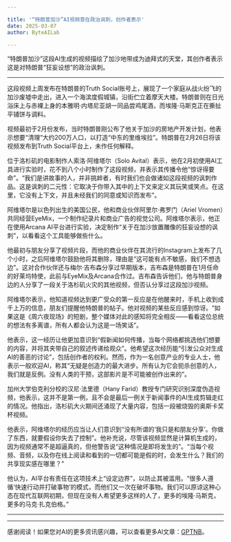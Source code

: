 ```yaml
---

title: '“特朗普加沙”AI视频意在政治讽刺，创作者表示'
date: 2025-03-07
author: ByteAILab

---
```


“特朗普加沙”这段AI生成的视频描绘了加沙地带成为迪拜式的天堂，其创作者表示这是对特朗普“狂妄设想”的政治讽刺。

---
这段视频上周发布在特朗普的Truth Social账号上，展现了一个家庭从战火纷飞的加沙废墟中走出，进入一个海滨度假城镇，沿街伫立着摩天大楼。特朗普则在日光浴床上与赤裸上身的本雅明·内塔尼亚胡一同品尝鸡尾酒，而埃隆·马斯克正在撕扯平铺饼与调料。

视频最初于2月份发布，当时特朗普刚公布了他关于加沙的房地产开发计划，他表示想要“清理”大约200万人口，以打造“中东的里维埃拉”。特朗普在2月26日将该视频发布到Truth Social平台上，未作任何解释。

位于洛杉矶的电影制作人索洛·阿维塔尔（Solo Avital）表示，他在2月初使用AI工具进行实验时，花不到八个小时制作了这段视频，并表示其传播令他“惊讶得要命”。“我们是讲故事的人，并非挑衅者，有时我们也会做诸如这段视频的讽刺作品。这是讽刺的二元性：它取决于你带入其中的上下文来定义其玩笑或笑点。在这里，它没有上下文，并且未经我们的同意或知识而发布”。

阿维塔尔是以色列出生的美国公民，他和商业伙伴阿里尔·弗罗门（Ariel Vromen）共同经营EyeMix，一个制作纪录片和商业广告的视觉公司。阿维塔尔表示，他正在使用Arcana AI平台进行实验，决定制作“关于在加沙放置雕像的狂妄设想的讽刺”，以看看这个工具能够做些什么。

他最初与朋友分享了视频片段，而他的商业伙伴在其流行的Instagram上发布了几个小时，之后阿维塔尔鼓励他将其删除，理由是“这可能有点不敏感，我们不想选边”。这对合作伙伴还与梅尔·吉布森分享过早期版本，吉布森是特朗普在1月任命的好莱坞特使，此前与EyeMix及Arcana合作过。吉布森告诉他们，他与特朗普身边的人分享了一段关于洛杉矶火灾的其他视频，但否认分享过这段加沙视频。

阿维塔尔表示，他知道视频达到更广受众的第一反应是在他醒来时，手机上收到成千上万的信息，朋友们提醒他特朗普的帖子。他对视频的某些反应感到惊讶。“如果这是《周六夜现场》的短剧，整个媒体对此的感知将完全相反——看看这位总统的想法有多离谱，所有人都会认为这是一场笑话”。

他表示，这一经历让他更加意识到“假新闻如何传播，当每个网络都挑选他们想要的内容，并将其夹带自己的叙述传递给观众”。他希望这次经历能“引发公众对生成AI的善恶的讨论”，包括创作者的权利。然而，作为一名创意产业的专业人士，他表示一般欢迎AI，称其“无疑是创造力的最大进步。所有认为它会扼杀创意的人，我们就是反例。没有人类的干预，这部影片是不可能被创作出来的”。

加州大学伯克利分校的汉尼·法里德（Hany Farid）教授专门研究识别深度伪造视频，他表示，这并不是第一例，且不会是最后一例关于新闻事件的AI生成剪辑走红的情况。他指出，洛杉矶大火期间还涌现了大量内容，包括一段被烧毁的奥斯卡奖杯视频。

他表示，阿维塔尔的经历应当让人们意识到“没有所谓的‘我只是和朋友分享’。你做了东西，就要假设你失去了控制”。他补充说，尽管该视频显然是计算机生成的，因为视频通常不是超逼真的，但他警告说“这种情况是即将发生的”。“当每个视频、音频，以及你在线上阅读和看到的一切都可能是假的时，会发生什么？我们的共享现实感在哪里？”

他认为，AI平台有责任在这项技术上“设定边界”，以防止其被滥用。“很多人遵循‘快速行动并打破事物’的模式，而他们又一次在破坏事物。我们可以原谅这种心态在现代互联网初期，但现在没有人希望更多这样的人了，更多的埃隆·马斯克，更多的马克·扎克伯格。”

---
---
感谢阅读！如果您对AI的更多资讯感兴趣，可以查看更多AI文章：[GPTNB](https://gptnb.com)。